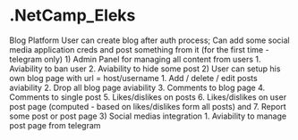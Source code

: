 # .NetCamp_Eleks
Blog Platform
	User can create blog after auth process;
	Can add some social media application creds and post something from it (for the first time - telegram only)
	1) Admin Panel for managing all content from users
		1. Aviability to ban user
		2. Aviability to hide some post
	2) User can setup his own blog page with url = host/username
		1. Add / delete / edit posts aviability
		2. Drop all blog page aviability
		3. Comments to blog page
		4. Comments to single post
		5. Likes/dislikes on posts
		6. Likes/dislikes on user post page (computed - based on likes/dislikes form all posts) and
		7. Report some post or post page
	3) Social medias integration
		1. Aviability to manage post page from telegram